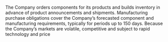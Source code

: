 The Company  orders components for its products and  builds  inventory in advance of product announcements and  shipments.
Manufacturing purchase obligations cover the Company’s forecasted component and manufacturing requirements, typically for
periods  up  to  150  days.  Because  the  Company’s  markets  are  volatile,  competitive  and  subject  to  rapid  technology  and  price